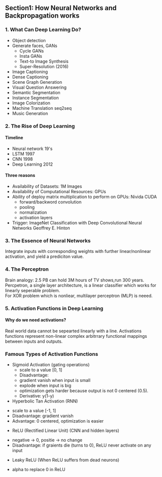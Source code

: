 ## Section1: How Neural Networks and Backpropagation works

### 1. What Can Deep Learning Do?
- Object detection
- Generate faces, GANs  
  + Cycle GANs  
  + Insta GANs  
  + Text-to Image Synthesis  
  + Super-Resolution (2016)
- Image Captioning  
- Dense Captioning  
- Scene Graph Generation  
- Visual Question Answering  
- Semantic Segmentation  
- Instance Segmentation  
- Image Colorization  
- Machine Translation seq2seq  
- Music Generation 

### 2. The Rise of Deep Learning
#### Timeline
 - Neural network 19's  
 - LSTM 1997  
 - CNN 1998  
 - Deep Learning 2012  

#### Three reasons
 - Availability of Datasets: 1M Images  
 - Availability of Computational Resources: GPUs  
 - Ability of deploy matrix multiplication to perform on GPUs: Nivida CUDA
    - forward/backword convolution
    - pooling
    - normalization 
    - activation layers  
  - Trigger: ImageNet Classification with Deep Convolutional Neural Networks Geoffrey E. Hinton
  
 ### 3. The Essence of Neural Networks
 Integrate inputs with corresponding weights with further linear/nonlinear activation, and yield a prediciton value.  
 
 ### 4. The Perceptron 
 Brain analogy: 2.5 PB can hold 3M hours of TV shows,run 300 years.   
 Percpetron, a single layer architecture, is a linear classifier which works for linearly seperable problem.  
 For XOR problem which is nonliear, multilayer perceptron (MLP) is neeed.   
 
 ### 5. Activation Functions in Deep Learning  
 #### Why do we need activations?
 Real world data cannot be sepearted linearly with a line. Activations functions represent non-linear complex arbitrrary functional mappings between inputs and outputs.  
 
 ### Famous Types of Activation Functions
 - Sigmoid Activation (gating operations)
   + scale to a value [0, 1]
   + Disadvantage:
    * gradient vanish when input is small
    * explode when input is big
    * optimization gets harder because output is not 0 centered (0.5).
   + Derivative: y(1-y)
 - Hyperbolic Tan Activation (RNN)
  + scale to a value [-1, 1] 
  + Disadvantage: gradient vanish
  + Advantage: 0 centered, optimization is easier 
 - ReLU (Rectified Linear Unit) (CNN and hidden layers)
  + negative -> 0, positie -> no change
  + Disadvantage: if graients die (turns to 0), ReLU never activate on any input
 - Leaky ReLU (When ReLU suffers from dead neurons)
  + alpha to replace 0 in ReLU
  
  
  
